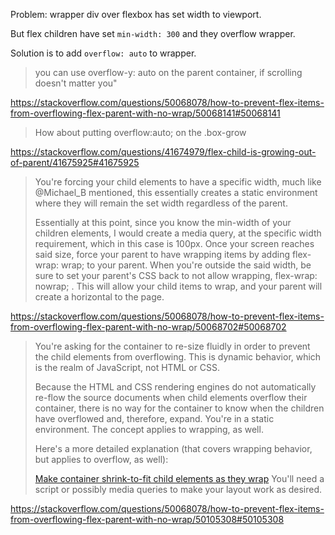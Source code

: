 Problem: wrapper div over flexbox has set width to viewport.

But flex children have set `min-width: 300` and they overflow wrapper.

Solution is to add `overflow: auto` to wrapper.

>you can use overflow-y: auto on the parent container, if scrolling doesn't matter you"

https://stackoverflow.com/questions/50068078/how-to-prevent-flex-items-from-overflowing-flex-parent-with-no-wrap/50068141#50068141

>How about putting overflow:auto; on the .box-grow

https://stackoverflow.com/questions/41674979/flex-child-is-growing-out-of-parent/41675925#41675925

>You're forcing your child elements to have a specific width, much like @Michael_B mentioned, this essentially creates a static environment where they will remain the set width regardless of the parent.
>
>Essentially at this point, since you know the min-width of your children elements, I would create a media query, at the specific width requirement, which in this case is 100px. Once your screen reaches said size, force your parent to have wrapping items by adding flex-wrap: wrap; to your parent. When you're outside the said width, be sure to set your parent's CSS back to not allow wrapping, flex-wrap: nowrap; . This will allow your child items to wrap, and your parent will create a horizontal to the page.

https://stackoverflow.com/questions/50068078/how-to-prevent-flex-items-from-overflowing-flex-parent-with-no-wrap/50068702#50068702

>You're asking for the container to re-size fluidly in order to prevent the child elements from overflowing. This is dynamic behavior, which is the realm of JavaScript, not HTML or CSS.
>
>Because the HTML and CSS rendering engines do not automatically re-flow the source documents when child elements overflow their container, there is no way for the container to know when the children have overflowed and, therefore, expand. You're in a static environment. The concept applies to wrapping, as well.
>
>Here's a more detailed explanation (that covers wrapping behavior, but applies to overflow, as well):
>
>[Make container shrink-to-fit child elements as they wrap](https://stackoverflow.com/q/37406353/3597276)
>You'll need a script or possibly media queries to make your layout work as desired.

https://stackoverflow.com/questions/50068078/how-to-prevent-flex-items-from-overflowing-flex-parent-with-no-wrap/50105308#50105308